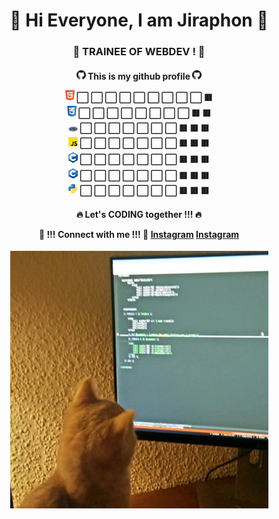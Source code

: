 <div align="center">
 <h1>🌟 Hi Everyone, I am Jiraphon 🌟</h1>
 <h3>🚀 TRAINEE OF WEBDEV ! 🚀</h3>
 <h4>

  <img width="15px" src="https://github.com/thejiraphxn/thejiraphxn/blob/main/assets/github-logo.png" />
  This is my github profile
  <img width="15px" src="https://github.com/thejiraphxn/thejiraphxn/blob/main/assets/github-logo.png" />
  <br/>
  
  
  <img width="15px" src="https://github.com/thejiraphxn/thejiraphxn/blob/main/assets/html5.png" /> ⬜️ ⬜️ ⬜️ ⬜️ ⬜️ ⬜️ ⬜️ ⬜️ ⬜️ 🟥 <br/>
  <img width="15px" src="https://github.com/thejiraphxn/thejiraphxn/blob/main/assets/css.png" /> ⬜️ ⬜️ ⬜️ ⬜️ ⬜️ ⬜️ ⬜️ ⬜️ 🟥 🟥 <br/>
  <img width="15px" src="https://github.com/thejiraphxn/thejiraphxn/blob/main/assets/php.png" /> ⬜️ ⬜️ ⬜️ ⬜️ ⬜️ ⬜️ ⬜️ 🟥 🟥 🟥 <br/>
  <img width="15px" src="https://github.com/thejiraphxn/thejiraphxn/blob/main/assets/js.webp" /> ⬜️ ⬜️ ⬜️ ⬜️ ⬜️ ⬜️ ⬜️ 🟥 🟥 🟥 <br/>
  <img width="15px" src="https://github.com/thejiraphxn/thejiraphxn/blob/main/assets/c.png" /> ⬜️ ⬜️ ⬜️ ⬜️ ⬜️ ⬜️ ⬜️ 🟥 🟥 🟥 <br/>
  <img width="15px" src="https://github.com/thejiraphxn/thejiraphxn/blob/main/assets/cplusplus.png" /> ⬜️ ⬜️ ⬜️ ⬜️ ⬜️ ⬜️ ⬜️ 🟥 🟥 🟥 <br/>
  <img width="15px" src="https://github.com/thejiraphxn/thejiraphxn/blob/main/assets/python.png" /> ⬜️ ⬜️ ⬜️ ⬜️ ⬜️ ⬜️ ⬜️ 🟥 🟥 🟥 <br/>

  🔥 Let's CODING together !!! 🔥 <br/>
  
  🔗 !!! Connect with me !!! 🔗
  <a href="https://www.instagrem.com/thejiraphxn">Instagram</a>
    <a href="https://www.instagrem.com/thejiraphxn">Instagram</a>
 </h4>
 
 <img src="https://github.com/thejiraphxn/thejiraphxn/blob/main/assets/meowmeme.jpeg" />

</div>


